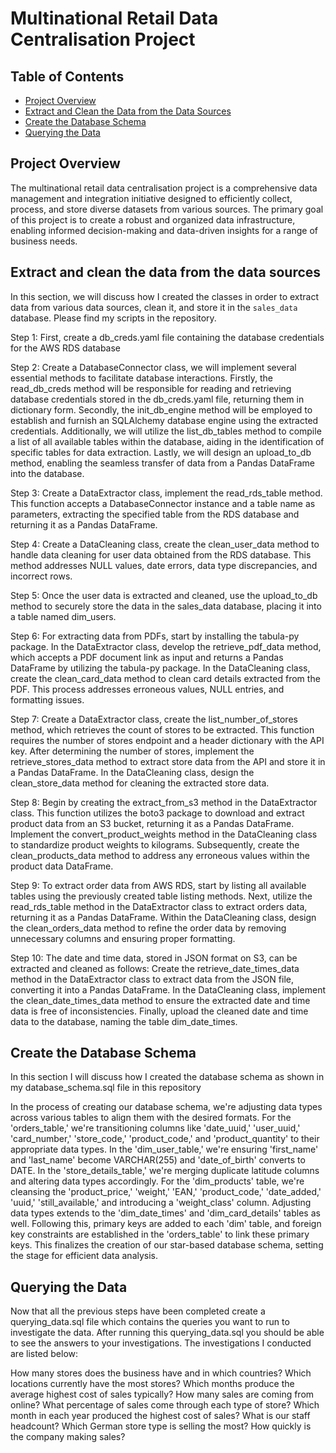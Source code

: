 # Multinational Retail Data Centralisation Project

## Table of Contents
- [Project Overview](#project-overview)
- [Extract and Clean the Data from the Data Sources](#extract-and-clean-the-data-from-the-data-sources)
- [Create the Database Schema](#create-the-database-schema)
- [Querying the Data](#querying-the-data)

## Project Overview
The multinational retail data centralisation project is a comprehensive data management and integration initiative designed to efficiently collect, process, and store diverse datasets from various sources. The primary goal of this project is to create a robust and organized data infrastructure, enabling informed decision-making and data-driven insights for a range of business needs.

## Extract and clean the data from the data sources 
In this section, we will discuss how I created the classes in order to extract data from various data sources, clean it, and store it in the `sales_data` database. Please find my scripts in the repository. 

Step 1: First, create a db_creds.yaml file containing the database credentials for the AWS RDS database

Step 2: Create a DatabaseConnector class, we will implement several essential methods to facilitate database interactions. Firstly, the read_db_creds method will be responsible for reading and retrieving database credentials stored in the db_creds.yaml file, returning them in dictionary form. Secondly, the init_db_engine method will be employed to establish and furnish an SQLAlchemy database engine using the extracted credentials. Additionally, we will utilize the list_db_tables method to compile a list of all available tables within the database, aiding in the identification of specific tables for data extraction. Lastly, we will design an upload_to_db method, enabling the seamless transfer of data from a Pandas DataFrame into the database.

Step 3: Create a DataExtractor class, implement the read_rds_table method. This function accepts a DatabaseConnector instance and a table name as parameters, extracting the specified table from the RDS database and returning it as a Pandas DataFrame.

Step 4: Create a DataCleaning class, create the clean_user_data method to handle data cleaning for user data obtained from the RDS database. This method addresses NULL values, date errors, data type discrepancies, and incorrect rows.

Step 5: Once the user data is extracted and cleaned, use the upload_to_db method to securely store the data in the sales_data database, placing it into a table named dim_users.

Step 6: For extracting data from PDFs, start by installing the tabula-py package. In the DataExtractor class, develop the retrieve_pdf_data method, which accepts a PDF document link as input and returns a Pandas DataFrame by utilizing the tabula-py package. In the DataCleaning class, create the clean_card_data method to clean card details extracted from the PDF. This process addresses erroneous values, NULL entries, and formatting issues.

Step 7: Create a DataExtractor class, create the list_number_of_stores method, which retrieves the count of stores to be extracted. This function requires the number of stores endpoint and a header dictionary with the API key. After determining the number of stores, implement the retrieve_stores_data method to extract store data from the API and store it in a Pandas DataFrame. In the DataCleaning class, design the clean_store_data method for cleaning the extracted store data.

Step 8: Begin by creating the extract_from_s3 method in the DataExtractor class. This function utilizes the boto3 package to download and extract product data from an S3 bucket, returning it as a Pandas DataFrame. Implement the convert_product_weights method in the DataCleaning class to standardize product weights to kilograms. Subsequently, create the clean_products_data method to address any erroneous values within the product data DataFrame.

Step 9: To extract order data from AWS RDS, start by listing all available tables using the previously created table listing methods. Next, utilize the read_rds_table method in the DataExtractor class to extract orders data, returning it as a Pandas DataFrame. Within the DataCleaning class, design the clean_orders_data method to refine the order data by removing unnecessary columns and ensuring proper formatting.

Step 10: The date and time data, stored in JSON format on S3, can be extracted and cleaned as follows: Create the retrieve_date_times_data method in the DataExtractor class to extract data from the JSON file, converting it into a Pandas DataFrame. In the DataCleaning class, implement the clean_date_times_data method to ensure the extracted date and time data is free of inconsistencies. Finally, upload the cleaned date and time data to the database, naming the table dim_date_times.


## Create the Database Schema
In this section I will discuss how I created the database schema as shown in my database_schema.sql file in this repository

In the process of creating our database schema, we're adjusting data types across various tables to align them with the desired formats. For the 'orders_table,' we're transitioning columns like 'date_uuid,' 'user_uuid,' 'card_number,' 'store_code,' 'product_code,' and 'product_quantity' to their appropriate data types. In the 'dim_user_table,' we're ensuring 'first_name' and 'last_name' become VARCHAR(255) and 'date_of_birth' converts to DATE. In the 'store_details_table,' we're merging duplicate latitude columns and altering data types accordingly. For the 'dim_products' table, we're cleansing the 'product_price,' 'weight,' 'EAN,' 'product_code,' 'date_added,' 'uuid,' 'still_available,' and introducing a 'weight_class' column. Adjusting data types extends to the 'dim_date_times' and 'dim_card_details' tables as well. Following this, primary keys are added to each 'dim' table, and foreign key constraints are established in the 'orders_table' to link these primary keys. This finalizes the creation of our star-based database schema, setting the stage for efficient data analysis.

## Querying the Data 
Now that all the previous steps have been completed create a querying_data.sql file which contains the queries you want to run to investigate the data. After running this querying_data.sql you should be able to see the answers to your investigations. The investigations I conducted are listed below:

How many stores does the business have and in which countries?
Which locations currently have the most stores?
Which months produce the average highest cost of sales typically?
How many sales are coming from online?
What percentage of sales come through each type of store?
Which month in each year produced the highest cost of sales?
What is our staff headcount?
Which German store type is selling the most?
How quickly is the company making sales?





